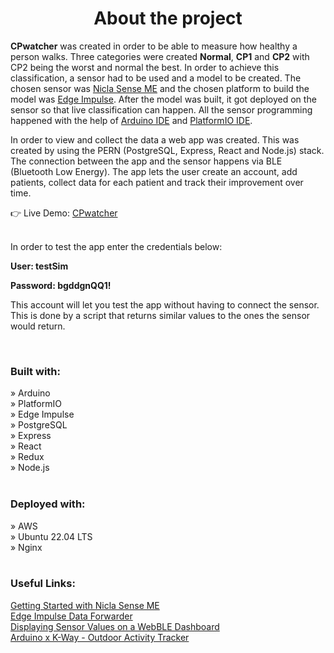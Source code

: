 <div align='center'><h1>About the project</h1></div>

<p><b>CPwatcher</b> was created in order to be able to measure how healthy a person walks. Three categories were created <b>Normal</b>, <b>CP1</b> and <b>CP2</b> with CP2 being the worst and normal the best. In order to achieve this classification, a sensor had to be used and a model to be created. The chosen sensor was <a href='https://docs.arduino.cc/hardware/nicla-sense-me'>Nicla Sense ME</a> and the chosen platform to build the model was <a href='https://edgeimpulse.com/'>Edge Impulse</a>. After the model was built, it got deployed on the sensor so that live classification can happen. All the sensor programming happened with the help of <a href=''>Arduino IDE</a> and <a href='https://platformio.org/'>PlatformIO IDE</a>.</p>

<p>In order to view and collect the data a web app was created. This was created by using the PERN (PostgreSQL, Express, React and Node.js) stack. The connection between the app and the sensor happens via BLE (Bluetooth Low Energy). The app lets the user create an account, add patients, collect data for each patient and track their improvement over time.</p>

👉 Live Demo: <a href='http://3.76.38.238/'>CPwatcher</a> <br> <br>

<p>In order to test the app enter the credentials below:</p>
<p><b>User: testSim</b></p> 
<p><b>Password: bgddgnQQ1!</b></p> 
<p>This account will let you test the app without having to connect the sensor. This is done by a script that returns similar values to the ones the sensor would return.</p> <br>

<h3>Built with:</h3>
» Arduino <br>
» PlatformIO <br>
» Edge Impulse <br>
» PostgreSQL <br>
» Express <br>
» React <br>
» Redux <br>
» Node.js <br> <br>

<h3>Deployed with:</h3>
» AWS <br>
» Ubuntu 22.04 LTS <br>
» Nginx <br> <br>

<h3>Useful Links:</h3>

<a href='https://docs.arduino.cc/tutorials/nicla-sense-me/getting-started'>Getting Started with Nicla Sense ME</a> <br>
<a href='https://docs.edgeimpulse.com/docs/edge-impulse-cli/cli-data-forwarder'>Edge Impulse Data Forwarder</a> <br>
<a href='https://docs.arduino.cc/tutorials/nicla-sense-me/web-ble-dashboard'>Displaying Sensor Values on a WebBLE Dashboard</a> <br>
<a href='https://docs.edgeimpulse.com/experts/featured-machine-learning-projects/arduino-kway-outdoor-activity-tracker'>Arduino x K-Way - Outdoor Activity Tracker</a>
